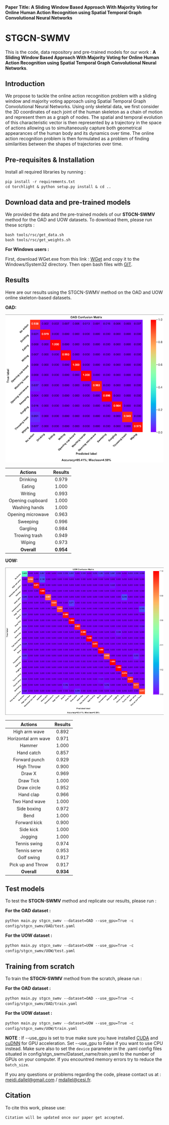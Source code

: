 #### Paper Title: A Sliding Window Based Approach With Majority Voting for Online Human Action Recognition using Spatial Temporal Graph Convolutional Neural Networks

# STGCN-SWMV

This is the code, data repository and pre-trained models for our work : **A Sliding Window Based Approach With Majority Voting for Online Human Action Recognition using Spatial Temporal Graph Convolutional Neural Networks**.

## Introduction

We propose to tackle the online action recognition problem with a sliding window and majority voting approach using Spatial Temporal Graph Convolutional Neural Networks.
Using only skeletal data, we first consider the 3D coordinates of each joint of the human skeleton as a chain of motion and represent them as a graph of nodes. The spatial and temporal evolution of this characteristic vector is then represented by a trajectory in the space of actions allowing us to simultaneously capture both geometrical appearances of the human body and its dynamics over time. The online action recognition problem is then formulated as a problem of finding similarities between the shapes of trajectories over time.

## Pre-requisites & Installation

Install all required libraries by running :

``` shell
pip install -r requirements.txt
cd torchlight & python setup.py install & cd ..
```

## Download data and pre-trained models
We provided the data and the pre-trained models of our **STGCN-SWMV** method for the OAD and UOW datasets. To download them, please run these scripts :
```
bash tools/rsc/get_data.sh
bash tools/rsc/get_weights.sh
```
**For Windows users :**

First, download WGet.exe from this link : [WGet](https://eternallybored.org/misc/wget/1.20.3/64/wget.exe) and copy it to the Windows/System32 directory.
Then open bash files with [GIT](https://git-scm.com/download/win).

## Results

Here are our results using the STGCN-SWMV method on the OAD and UOW online skeleton-based datasets.

**OAD:**
<p align="center">
	<img src="rsc/OAD_Confusion_Matrix.png" alt="OAD Confusion Matrix">
</p>

| Actions | Results | 
|:-------:|:-------:|
| Drinking | 0.979 |
| Eating | 1.000 |
| Writing | 0.993 |
| Opening cupboard | 1.000 |
| Washing hands | 1.000 |
| Opening microwave | 0.963 |
| Sweeping | 0.996 |
| Gargling | 0.984 |
| Trowing trash | 0.949 |
| Wiping | 0.973 |
| **Overall** | **0.954** |

**UOW:**
<p align="center">
	<img src="rsc/UOW_Confusion_Matrix.png" alt="UOW Confusion Matrix">
</p>

| Actions | Results | 
|:-------:|:-------:|
| High arm wave | 0.892 |
| Horizontal arm wave | 0.971 |
| Hammer | 1.000 |
| Hand catch | 0.857 |
| Forward punch | 0.929 |
| High Throw | 0.900 |
| Draw X | 0.969 |
| Draw Tick | 1.000 |
| Draw circle | 0.952 |
| Hand clap | 0.966 |
| Two Hand wave | 1.000 |
| Side boxing | 0.972 |
| Bend | 1.000 |
| Forward kick | 0.900 |
| Side kick | 1.000 |
| Jogging | 1.000 |
| Tennis swing | 0.974 |
| Tennis serve | 0.953 |
| Golf swing | 0.917 |
| Pick up and Throw | 0.917 |
| **Overall** | **0.934** |

## Test models

To test the **STGCN-SWMV** method and replicate our results, please run :

**For the OAD dataset :**

```python main.py stgcn_swmv --dataset=OAD --use_gpu=True -c config/stgcn_swmv/OAD/test.yaml```

**For the UOW dataset :**

```python main.py stgcn_swmv --dataset=UOW --use_gpu=True -c config/stgcn_swmv/UOW/test.yaml```

## Training from scratch

To train the **STGCN-SWMV** method from the scratch, please run :

**For the OAD dataset :**

```python main.py stgcn_swmv --dataset=OAD --use_gpu=True -c config/stgcn_swmv/OAD/train.yaml```

**For the UOW dataset :**

```python main.py stgcn_swmv --dataset=UOW --use_gpu=True -c config/stgcn_swmv/UOW/train.yaml```

**NOTE** : If --use_gpu is set to true make sure you have installed [CUDA](https://developer.nvidia.com/cuda-downloads) and [cuDNN](https://developer.nvidia.com/cudnn) for GPU acceleration.
Set --use_gpu to False if you want to use CPU instead.
Make sure also to set the ```device``` parameter in the .yaml config files situated in config/stgn_swmv/Dataset_name/train.yaml to the number of GPUs on your computer.
If you encountred memory errors try to reduce the ```batch_size```.

If you any questions or problems regarding the code, please contact us at : <mejdi.dallel@gmail.com> / <mdallel@cesi.fr>.

## Citation
To cite this work, please use:
``` 
Citation will be updated once our paper get accepted.
```
